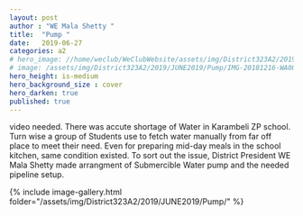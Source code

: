 ```yaml
---
layout: post
author : "WE Mala Shetty "
title:  "Pump "
date:   2019-06-27
categories: a2
# hero_image: //home/weclub/WeClubWebsite/assets/img/District323A2/2019/JUNE2019/Pump/IMG-20181215-WA0017.jpg
# image: /assets/img/District323A2/2019/JUNE2019/Pump/IMG-20181216-WA0024.jpg
hero_height: is-medium
hero_background_size : cover
hero_darken: true
published: true
---
```


video needed. 
There was accute shortage of Water in Karambeli ZP school. Turn wise a group of Students use to fetch water manually from far off place to meet their need. Even for preparing mid-day meals in the school kitchen, same condition existed. To sort out the issue, District President WE Mala Shetty made arrangment of Submercible Water pump and the needed pipeline setup.

{% include image-gallery.html folder="/assets/img/District323A2/2019/JUNE2019/Pump/" %}